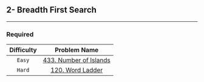 ## 2- Breadth First Search
---
### Required
| Difficulty  | Problem Name  |
|:-:|:-:|
|`Easy`|[433. Number of Islands](./Problems/433_Number_of_Islands.md)|
|`Hard`|[120. Word Ladder](./Problems/120_Word_Ladder.md)